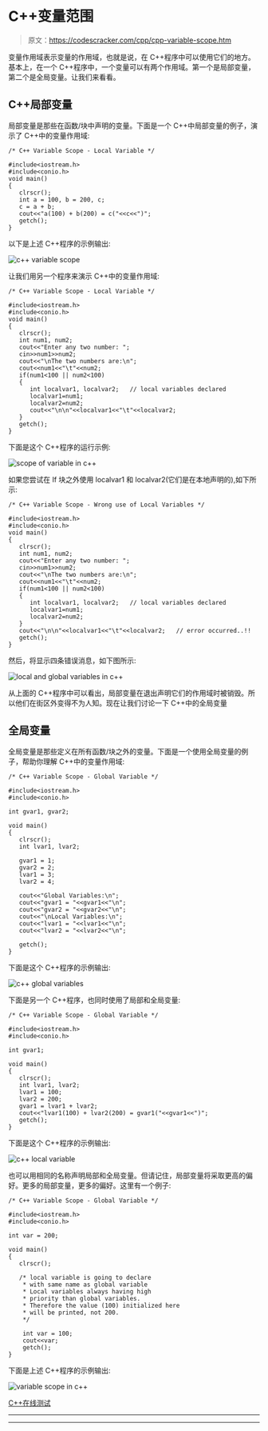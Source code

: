 # C++变量范围

> 原文：<https://codescracker.com/cpp/cpp-variable-scope.htm>

变量作用域表示变量的作用域，也就是说，在 C++程序中可以使用它们的地方。基本上，在一个 C++程序中，一个变量可以有两个作用域。第一个是局部变量，第二个是全局变量。让我们来看看。

## C++局部变量

局部变量是那些在函数/块中声明的变量。下面是一个 C++中局部变量的例子，演示了 C++中的变量作用域:

```
/* C++ Variable Scope - Local Variable */

#include<iostream.h>
#include<conio.h>
void main()
{
   clrscr();
   int a = 100, b = 200, c;
   c = a + b;
   cout<<"a(100) + b(200) = c("<<c<<")";
   getch();
}
```

以下是上述 C++程序的示例输出:

![c++ variable scope](img/e2e3a4a49e8595829dea3035fae2c9d0.png)

让我们用另一个程序来演示 C++中的变量作用域:

```
/* C++ Variable Scope - Local Variable */

#include<iostream.h>
#include<conio.h>
void main()
{
   clrscr();
   int num1, num2;
   cout<<"Enter any two number: ";
   cin>>num1>>num2;
   cout<<"\nThe two numbers are:\n";
   cout<<num1<<"\t"<<num2;
   if(num1<100 || num2<100)
   {
      int localvar1, localvar2;   // local variables declared
      localvar1=num1;
      localvar2=num2;
      cout<<"\n\n"<<localvar1<<"\t"<<localvar2;
   }
   getch();
}
```

下面是这个 C++程序的运行示例:

![scope of variable in c++](img/79657cee6c4298a5d57821eb403650ac.png)

如果您尝试在 If 块之外使用 localvar1 和 localvar2(它们是在本地声明的),如下所示:

```
/* C++ Variable Scope - Wrong use of Local Variables */

#include<iostream.h>
#include<conio.h>
void main()
{
   clrscr();
   int num1, num2;
   cout<<"Enter any two number: ";
   cin>>num1>>num2;
   cout<<"\nThe two numbers are:\n";
   cout<<num1<<"\t"<<num2;
   if(num1<100 || num2<100)
   {
      int localvar1, localvar2;   // local variables declared
      localvar1=num1;
      localvar2=num2;
   }
   cout<<"\n\n"<<localvar1<<"\t"<<localvar2;   // error occurred..!!
   getch();
}
```

然后，将显示四条错误消息，如下图所示:

![local and global variables in c++](img/da46c02a0035589d06fe597204283658.png)

从上面的 C++程序中可以看出，局部变量在退出声明它们的作用域时被销毁。所以他们在街区外变得不为人知。现在让我们讨论一下 C++中的全局变量

## 全局变量

全局变量是那些定义在所有函数/块之外的变量。下面是一个使用全局变量的例子，帮助你理解 C++中的变量作用域:

```
/* C++ Variable Scope - Global Variable */

#include<iostream.h>
#include<conio.h>

int gvar1, gvar2;

void main()
{
   clrscr();
   int lvar1, lvar2;

   gvar1 = 1;
   gvar2 = 2;
   lvar1 = 3;
   lvar2 = 4;

   cout<<"Global Variables:\n";
   cout<<"gvar1 = "<<gvar1<<"\n";
   cout<<"gvar2 = "<<gvar2<<"\n";
   cout<<"\nLocal Variables:\n";
   cout<<"lvar1 = "<<lvar1<<"\n";
   cout<<"lvar2 = "<<lvar2<<"\n";

   getch();
}
```

下面是这个 C++程序的示例输出:

![c++ global variables](img/e0b208920838d5763a698330fdd60520.png)

下面是另一个 C++程序，也同时使用了局部和全局变量:

```
/* C++ Variable Scope - Global Variable */

#include<iostream.h>
#include<conio.h>

int gvar1;

void main()
{
   clrscr();
   int lvar1, lvar2;
   lvar1 = 100;
   lvar2 = 200;
   gvar1 = lvar1 + lvar2;
   cout<<"lvar1(100) + lvar2(200) = gvar1("<<gvar1<<")";
   getch();
}
```

下面是这个 C++程序的示例输出:

![c++ local variable](img/8321bd7d1656974db949c6afb82897b7.png)

也可以用相同的名称声明局部和全局变量。但请记住，局部变量将采取更高的偏好。更多的局部变量，更多的偏好。这里有一个例子:

```
/* C++ Variable Scope - Global Variable */

#include<iostream.h>
#include<conio.h>

int var = 200;

void main()
{
   clrscr();

   /* local variable is going to declare
    * with same name as global variable
    * Local variables always having high
    * priority than global variables.
    * Therefore the value (100) initialized here
    * will be printed, not 200.
    */

    int var = 100;
    cout<<var;
    getch();
}
```

下面是上述 C++程序的示例输出:

![variable scope in c++](img/d32132dee63146d4fe592ba0fa8bb7f4.png)

[C++在线测试](/exam/showtest.php?subid=3)

* * *

* * *